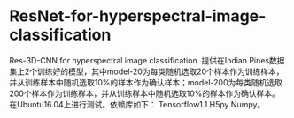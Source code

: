 # ResNet-for-hyperspectral-image-classification
Res-3D-CNN for hyperspectral image classification. 提供在Indian Pines数据集上2个训练好的模型，其中model-20为每类随机选取20个样本作为训练样本，并从训练样本中随机选取10%的样本作为确认样本；model-200为每类随机选取200个样本作为训练样本，并从训练样本中随机选取10%的样本作为确认样本。  在Ubuntu16.04上进行测试。依赖库如下： Tensorflow1.1 H5py Numpy。
